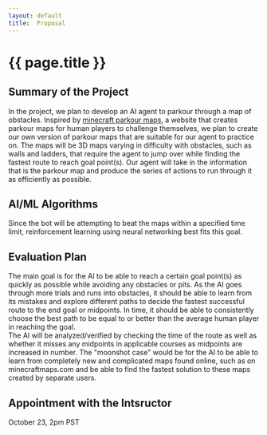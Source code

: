 ```yaml
---
layout: default
title:  Proposal
---
```


# {{ page.title }}


## Summary of the Project
In the project, we plan to develop an AI agent to parkour through a map of obstacles. Inspired by [minecraft parkour maps](https://www.minecraftmaps.com/parkour-maps/), a website that creates parkour maps for human players to challenge themselves, we plan to create our own version of parkour maps that are suitable for our agent to practice on. The maps will be 3D maps varying in difficulty with obstacles, such as walls and ladders, that require the agent to jump over while finding the fastest route to reach goal point(s). Our agent will take in the information that is the parkour map and produce the series of actions to run through it as efficiently as possible.  


## AI/ML Algorithms
Since the bot will be attempting to beat the maps within a specified time limit, reinforcement learning using neural networking best fits this goal.  


## Evaluation Plan
The main goal is for the AI to be able to reach a certain goal point(s) as quickly as possible while avoiding any obstacles or pits. As the AI goes through more trials and runs into obstacles, it should be able to learn from its mistakes and explore different paths to decide the fastest successful route to the end goal or midpoints. In time, it should be able to consistently choose the best path to be equal to or better than the average human player in reaching the goal.  
The AI will be analyzed/verified by checking the time of the route as well as whether it misses any midpoints in applicable courses as midpoints are increased in number. The "moonshot case" would be for the AI to be able to learn from completely new and complicated maps found online, such as on minecraftmaps.com and be able to find the fastest solution to these maps created by separate users.



## Appointment with the Intsructor
October 23, 2pm PST  
